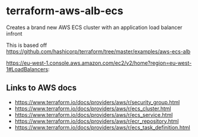 # terraform-aws-alb-ecs
Creates a brand new AWS ECS cluster with an application load balancer infront

This is based off https://github.com/hashicorp/terraform/tree/master/examples/aws-ecs-alb

https://eu-west-1.console.aws.amazon.com/ec2/v2/home?region=eu-west-1#LoadBalancers:

## Links to AWS docs

- https://www.terraform.io/docs/providers/aws/r/security_group.html
- https://www.terraform.io/docs/providers/aws/r/ecs_cluster.html
- https://www.terraform.io/docs/providers/aws/r/ecs_service.html
- https://www.terraform.io/docs/providers/aws/r/ecr_repository.html
- https://www.terraform.io/docs/providers/aws/r/ecs_task_definition.html

